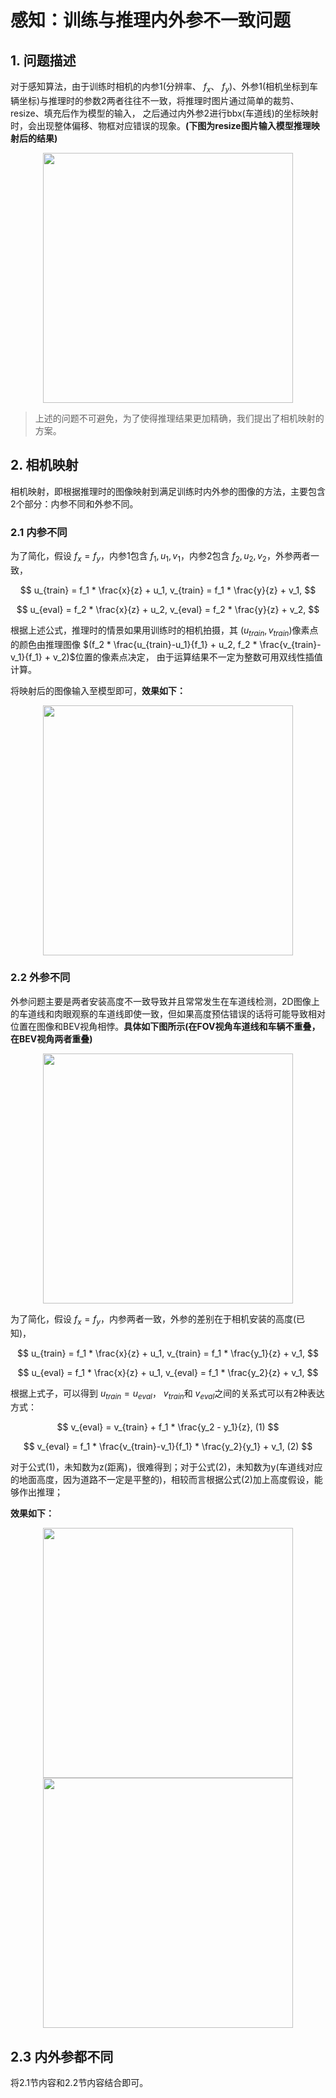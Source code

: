 # 感知：训练与推理内外参不一致问题

## 1. 问题描述

对于感知算法，由于训练时相机的内参1(分辨率、 $f_x$、 $f_y$)、外参1(相机坐标到车辆坐标)与推理时的参数2两者往往不一致，将推理时图片通过简单的裁剪、resize、填充后作为模型的输入，
之后通过内外参2进行bbx(车道线)的坐标映射时，会出现整体偏移、物框对应错误的现象。**(下图为resize图片输入模型推理映射后的结果)**

<div align=center>
<img src="https://github.com/user-attachments/assets/141d6632-efd7-4976-9d4d-a87f283885df" width="400px">
</div>

> 上述的问题不可避免，为了使得推理结果更加精确，我们提出了相机映射的方案。

## 2. 相机映射 

相机映射，即根据推理时的图像映射到满足训练时内外参的图像的方法，主要包含2个部分：内参不同和外参不同。

### 2.1 内参不同
为了简化，假设 $f_x=f_y$，内参1包含 $f_1,u_1,v_1$，内参2包含 $f_2,u_2,v_2$，外参两者一致，

$$
u_{train} = f_1 * \frac{x}{z} + u_1, v_{train} = f_1 * \frac{y}{z} + v_1, 
$$

$$
u_{eval} = f_2 * \frac{x}{z} + u_2, v_{eval} = f_2 * \frac{y}{z} + v_2,
$$

根据上述公式，推理时的情景如果用训练时的相机拍摄，其 $(u_{train},v_{train})$像素点的颜色由推理图像 $(f_2 * \frac{u_{train}-u_1}{f_1} + u_2, f_2 * \frac{v_{train}-v_1}{f_1} + v_2)$位置的像素点决定，
由于运算结果不一定为整数可用双线性插值计算。

将映射后的图像输入至模型即可，**效果如下：**

<div align=center>
<img src="https://github.com/user-attachments/assets/e02adddd-d671-4a98-9d5d-7eda8ee36b60" width="400px">
</div>

### 2.2 外参不同
外参问题主要是两者安装高度不一致导致并且常常发生在车道线检测，2D图像上的车道线和肉眼观察的车道线即使一致，但如果高度预估错误的话将可能导致相对位置在图像和BEV视角相悖。**具体如下图所示(在FOV视角车道线和车辆不重叠，在BEV视角两者重叠)**

<div align=center>
<img src="https://github.com/user-attachments/assets/0200ffa0-7d0d-4be1-a72c-91b950190d1e" width="400px">
</div>

为了简化，假设 $f_x=f_y$，内参两者一致，外参的差别在于相机安装的高度(已知)，

$$
u_{train} = f_1 * \frac{x}{z} + u_1, v_{train} = f_1 * \frac{y_1}{z} + v_1, 
$$

$$
u_{eval} = f_1 * \frac{x}{z} + u_1, v_{eval} = f_1 * \frac{y_2}{z} + v_1,
$$

根据上式子，可以得到 $u_{train} = u_{eval}$， $v_{train}$和 $v_{eval}$之间的关系式可以有2种表达方式：

$$
v_{eval} = v_{train} + f_1 * \frac{y_2 - y_1}{z},  (1)
$$

$$
v_{eval} = f_1 * \frac{v_{train}-v_1}{f_1} * \frac{y_2}{y_1} + v_1, (2)
$$

对于公式(1)，未知数为z(距离)，很难得到；对于公式(2)，未知数为y(车道线对应的地面高度，因为道路不一定是平整的)，相较而言根据公式(2)加上高度假设，能够作出推理；

**效果如下：**

<div align=center>
<img src="https://github.com/user-attachments/assets/ddff703a-2e3a-415e-a7f7-89e1776de46e" width="400px">
<img src="https://github.com/user-attachments/assets/b8f87f64-d7ea-48f2-b424-039dd1e1b3d9" width="400px">
</div>

## 2.3 内外参都不同

将2.1节内容和2.2节内容结合即可。
